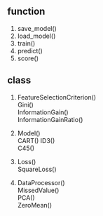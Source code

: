 ## function
1. save_model() <in prototxt>  
2. load_model() <in prototxt>  
3. train()  
4. predict()  
5. score()  


## class
1. FeatureSelectionCriterion()  
   Gini()  
   InformationGain()  
   InformationGainRatio()
2. Model()  
   CART()
   ID3()  
   C45()  

3. Loss()  
   SquareLoss()  

4. DataProcessor()  
   MissedValue()  
   PCA()  
   ZeroMean()  
